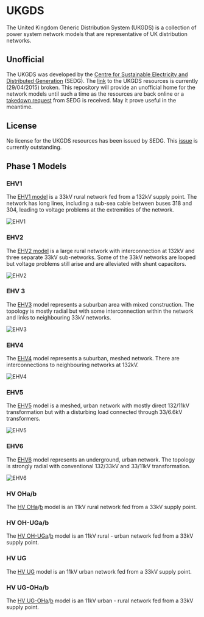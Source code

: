 # UKGDS

The United Kingdom Generic Distribution System (UKGDS) is a collection of
power system network models that are representative of UK distribution
networks.

## Unofficial

The UKGDS was developed by the
[Centre for Sustainable Electricity and Distributed Generation][SEDG] (SEDG).
The [link](http://www.sedg.ac.uk/ukgds/) to the UKGDS resources is currently
(29/04/2015) broken. This repository will provide an unofficial home for the
network models until such a time as the resources are back online or a
[takedown request][takedown] from SEDG is received. May it prove useful in the
meantime.

## License

No license for the UKGDS resources has been issued by SEDG. This
[issue][license] is currently outstanding.

## Phase 1 Models

### EHV1

The [EHV1 model](ehv1.xls) is a 33kV rural network fed from a 132kV supply
point. The network has long lines, including a sub-sea cable between buses
318 and 304, leading to voltage problems at the extremities of the network.

![EHV1](ehv1.png?raw=true)

### EHV2

The [EHV2 model](ehv2.xls) is a large rural network with interconnection at
132kV and three separate 33kV sub-networks. Some of the 33kV networks are
looped but voltage problems still arise and are alleviated with shunt
capacitors.

![EHV2](ehv2.png?raw=true)

### EHV 3

The [EHV3](ehv3.xls) model represents a suburban area with mixed construction.
The topology is mostly radial but with some interconnection within the network
and links to neighbouring 33kV networks.

![EHV3](ehv3.png?raw=true)

### EHV4

The [EHV4](ehv4.xls) model represents a suburban, meshed network. There are
interconnections to neighbouring networks at 132kV.

![EHV4](ehv4.png?raw=true)

### EHV5

The [EHV5](ehv5.xls) model is a meshed, urban network with mostly direct
132/11kV transformation but with a disturbing load connected through 33/6.6kV
transformers.

![EHV5](ehv5.png?raw=true)

### EHV6

The [EHV6](ehv6.xls) model represents an underground, urban network. The
topology is strongly radial with conventional 132/33kV and 33/11kV
transformation.

![EHV6](ehv6.png?raw=true)

### HV OHa/b

The [HV OHa](HV_OHa.xls)/[b](HV_OHb.xls) model is an 11kV rural network fed
from a 33kV supply point.

### HV OH-UGa/b

The [HV OH-UGa](HV_OH-UGa.xls)/[b](HV_OH-UGb.xls) model is an 11kV rural -
urban network fed from a 33kV supply point.

### HV UG

The [HV UG](HV_UG.xls) model is an 11kV urban network fed from a 33kV supply
point.

### HV UG-OHa/b

The [HV UG-OHa](HV_UG-OHa.xls)/[b](HV_UG-OHb.xls) model is an 11kV urban -
rural network fed from a 33kV supply point.

[SEDG]: http://www.sedg.ac.uk/
[takedown]: https://github.com/sedg/ukgds/issues/1
[license]: https://github.com/sedg/ukgds/issues/2
